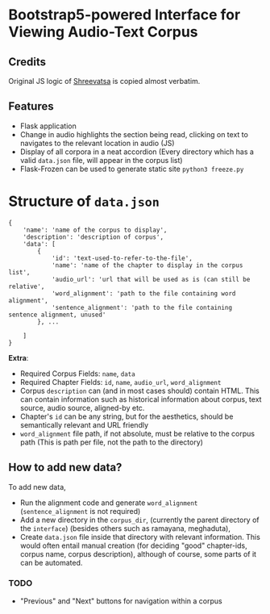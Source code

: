 # Bootstrap5-powered Interface for Viewing Audio-Text Corpus

## Credits

Original JS logic of [Shreevatsa](https://shreevatsa.net/ramayana/) is copied almost verbatim.

## Features

* Flask application
* Change in audio highlights the section being read, clicking on text to navigates to the relevant location in audio (JS)
* Display of all corpora in a neat accordion (Every directory which has a valid `data.json` file, will appear in the corpus list)
* Flask-Frozen can be used to generate static site
    `python3 freeze.py`

# Structure of `data.json`

```
{
    'name': 'name of the corpus to display',
    'description': 'description of corpus',
    'data': [
        {
            'id': 'text-used-to-refer-to-the-file',
            'name': 'name of the chapter to display in the corpus list',
            'audio_url': 'url that will be used as is (can still be relative',
            'word_alignment': 'path to the file containing word alignment',
            'sentence_alignment': 'path to the file containing sentence alignment, unused'
        }, ...

    ]
}
```

**Extra**:

* Required Corpus Fields: `name`, `data`
* Required Chapter Fields: `id`, `name`, `audio_url`, `word_alignment`
* Corpus `description` can (and in most cases should) contain HTML. This can contain information such as historical information about corpus, text source, audio source, aligned-by etc.
* Chapter's `id` can be any string, but for the aesthetics, should be semantically relevant and URL friendly
* `word_alignment` file path, if not absolute, must be relative to the corpus path (This is path per file, not the path to the directory)

## How to add new data?

To add new data,
* Run the alignment code and generate `word_alignment` (`sentence_alignment` is not required)
* Add a new directory in the `corpus_dir`, (currently the parent directory of the `interface`) (besides others such as ramayana, meghaduta),
* Create `data.json` file inside that directory with relevant information. This would often entail manual creation (for deciding "good" chapter-ids, corpus name, corpus description), although of course, some parts of it can be automated.


### TODO

* "Previous" and "Next" buttons for navigation within a corpus
